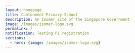 ```yaml
---
layout: homepage
title: Cantonment Primary School
description: An Isomer site of the Singapore Government
image: /images/isomer-logo.svg
permalink: /
notification: Testing P1 registration
sections:
  - hero: {image: /images/isomer-logo.svg}
---
```


